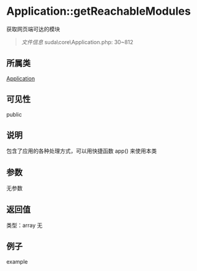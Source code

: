 # Application::getReachableModules
获取网页端可达的模块
> *文件信息* suda\core\Application.php: 30~812
## 所属类 

[Application](../Application.md)

## 可见性

  public  
## 说明


包含了应用的各种处理方式，可以用快捷函数 app() 来使用本类


## 参数

无参数

## 返回值
类型：array
无

## 例子

example